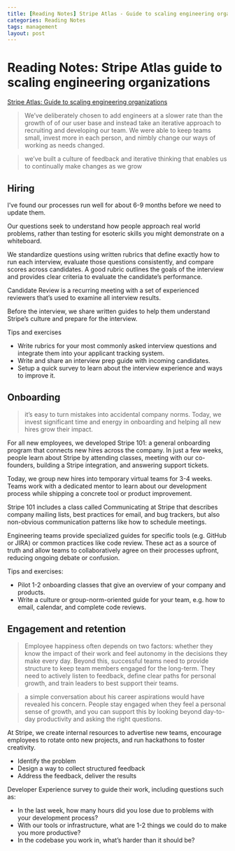 ```yaml
---
title: [Reading Notes] Stripe Atlas - Guide to scaling engineering organizations
categories: Reading Notes
tags: management
layout: post
---
```


# Reading Notes: Stripe Atlas guide to scaling engineering organizations

[Stripe Atlas: Guide to scaling engineering organizations](https://stripe.com/atlas/guides/scaling-eng)

> We’ve deliberately chosen to add engineers at a slower rate than the growth of of our user base and instead take an iterative approach to recruiting and developing our team. We were able to keep teams small, invest more in each person, and nimbly change our ways of working as needs changed.

> we’ve built a culture of feedback and iterative thinking that enables us to continually make changes as we grow

## Hiring

I’ve found our processes run well for about 6-9 months before we need to update them.

Our questions seek to understand how people approach real world problems, rather than testing for esoteric skills you might demonstrate on a whiteboard. 

We standardize questions using written rubrics that define exactly how to run each interview, evaluate those questions consistently, and compare scores across candidates. A good rubric outlines the goals of the interview and provides clear criteria to evaluate the candidate’s performance.

Candidate Review is a recurring meeting with a set of experienced reviewers that’s used to examine all interview results.

Before the interview, we share written guides to help them understand Stripe’s culture and prepare for the interview. 

Tips and exercises

* Write rubrics for your most commonly asked interview questions and integrate them into your applicant tracking system.
* Write and share an interview prep guide with incoming candidates.
* Setup a quick survey to learn about the interview experience and ways to improve it.


## Onboarding

> it’s easy to turn mistakes into accidental company norms. Today, we invest significant time and energy in onboarding and helping all new hires grow their impact.

For all new employees, we developed Stripe 101: a general onboarding program that connects new hires across the company. In just a few weeks, people learn about Stripe by attending classes, meeting with our co-founders, building a Stripe integration, and answering support tickets. 

Today, we group new hires into temporary virtual teams for 3-4 weeks. Teams work with a dedicated mentor to learn about our development process while shipping a concrete tool or product improvement.

Stripe 101 includes a class called Communicating at Stripe that describes company mailing lists, best practices for email, and bug trackers, but also non-obvious communication patterns like how to schedule meetings. 

Engineering teams provide specialized guides for specific tools (e.g. GitHub or JIRA) or common practices like code review. These act as a source of truth and allow teams to collaboratively agree on their processes upfront, reducing ongoing debate or confusion. 

Tips and exercises:

* Pilot 1-2 onboarding classes that give an overview of your company and products.
* Write a culture or group-norm-oriented guide for your team, e.g. how to email, calendar, and complete code reviews.

## Engagement and retention
> Employee happiness often depends on two factors: whether they know the impact of their work and feel autonomy in the decisions they make every day. Beyond this, successful teams need to provide structure to keep team members engaged for the long-term. They need to actively listen to feedback, define clear paths for personal growth, and train leaders to best support their teams.

> a simple conversation about his career aspirations would have revealed his concern. People stay engaged when they feel a personal sense of growth, and you can support this by looking beyond day-to-day productivity and asking the right questions. 

At Stripe, we create internal resources to advertise new teams, encourage employees to rotate onto new projects, and run hackathons to foster creativity.

* Identify the problem
* Design a way to collect structured feedback
* Address the feedback, deliver the results

Developer Experience survey to guide their work, including questions such as:

* In the last week, how many hours did you lose due to problems with your development process?
* With our tools or infrastructure, what are 1-2 things we could do to make you more productive?
* In the codebase you work in, what’s harder than it should be?

